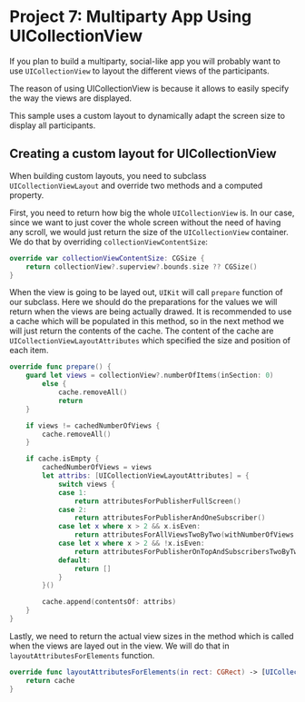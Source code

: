 # Project 7: Multiparty App Using UICollectionView

If you plan to build a multiparty, social-like app you will probably want to use `UICollectionView` to layout the different views of the participants.

The reason of using UICollectionView is because it allows to easily specify the way the views are displayed.

This sample uses a custom layout to dynamically adapt the screen size to display all participants.

## Creating a custom layout for UICollectionView

When building custom layouts, you need to subclass `UICollectionViewLayout` and override two methods and a computed property.

First, you need to return how big the whole `UICollectionView` is. In our case, since we want to just cover the whole screen without the need of having any scroll, we would just return the size of the `UICollectionView` container. We do that by overriding `collectionViewContentSize`:

```swift
override var collectionViewContentSize: CGSize {
    return collectionView?.superview?.bounds.size ?? CGSize()
}
```

When the view is going to be layed out, `UIKit` will call `prepare` function of our subclass. Here we should do the preparations for the values we will return when the views are being actually drawed. It is recommended to use a cache which will be populated in this method, so in the next method we will just return the contents of the cache. The content of the cache are `UICollectionViewLayoutAttributes` which specified the size and position of each item.

```swift
override func prepare() {
    guard let views = collectionView?.numberOfItems(inSection: 0)
        else {
            cache.removeAll()
            return
    }

    if views != cachedNumberOfViews {
        cache.removeAll()
    }

    if cache.isEmpty {
        cachedNumberOfViews = views
        let attribs: [UICollectionViewLayoutAttributes] = {
            switch views {
            case 1:
                return attributesForPublisherFullScreen()
            case 2:
                return attributesForPublisherAndOneSubscriber()
            case let x where x > 2 && x.isEven:
                return attributesForAllViewsTwoByTwo(withNumberOfViews: x)
            case let x where x > 2 && !x.isEven:
                return attributesForPublisherOnTopAndSubscribersTwoByTwo(withNumberOfViews: x)
            default:
                return []
            }
        }()

        cache.append(contentsOf: attribs)
    }
}
```

Lastly, we need to return the actual view sizes in the method which is called when the views are layed out in the view. We will do that in `layoutAttributesForElements`
function.

```swift
override func layoutAttributesForElements(in rect: CGRect) -> [UICollectionViewLayoutAttributes]? {
    return cache
}
```
